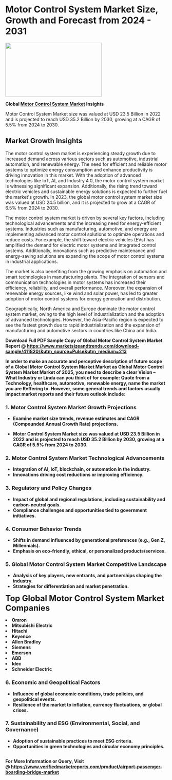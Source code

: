 <H1>Motor Control System Market Size, Growth and Forecast from 2024 - 2031</H1><img class="aligncenter size-medium wp-image-584254" src="https://thirdeyenews.in/wp-content/uploads/2024/09/Global-Market-Research-300x168.jpeg" alt="" width="300" height="168" /><p><strong>Global&nbsp;<a href="https://www.marketsizeandtrends.com/download-sample/411820/&amp;utm_source=Pulse&amp;utm_medium=213">Motor Control System Market</a> Insights</strong></p><p>Motor Control System Market size was valued at USD 23.5 Billion in 2022 and is projected to reach USD 35.2 Billion by 2030, growing at a CAGR of 5.5% from 2024 to 2030.</p><p><h2>Market Growth Insights</h2> <p>The motor control system market is experiencing steady growth due to increased demand across various sectors such as automotive, industrial automation, and renewable energy. The need for efficient and reliable motor systems to optimize energy consumption and enhance productivity is driving innovation in this market. With the adoption of advanced technologies like IoT, AI, and Industry 4.0, the motor control system market is witnessing significant expansion. Additionally, the rising trend toward electric vehicles and sustainable energy solutions is expected to further fuel the market's growth. In 2023, the global motor control system market size was valued at USD 24.5 billion, and it is projected to grow at a CAGR of 6.5% from 2024 to 2030.</p> <p><strong></strong></p> <p>The motor control system market is driven by several key factors, including technological advancements and the increasing need for energy-efficient systems. Industries such as manufacturing, automotive, and energy are implementing advanced motor control solutions to optimize operations and reduce costs. For example, the shift toward electric vehicles (EVs) has amplified the demand for electric motor systems and integrated control systems. Additionally, innovations such as predictive maintenance and energy-saving solutions are expanding the scope of motor control systems in industrial applications.</p> <p>The market is also benefiting from the growing emphasis on automation and smart technologies in manufacturing plants. The integration of sensors and communication technologies in motor systems has increased their efficiency, reliability, and overall performance. Moreover, the expansion of renewable energy sources, like wind and solar power, has led to greater adoption of motor control systems for energy generation and distribution.</p> <p>Geographically, North America and Europe dominate the motor control system market, owing to the high level of industrialization and the adoption of advanced technologies. However, the Asia-Pacific region is expected to see the fastest growth due to rapid industrialization and the expansion of manufacturing and automotive sectors in countries like China and India.</p> <p><strong></p><p><span class=""><strong>Download Full PDF Sample Copy of Global Motor Control System Market Report</strong> @ <a href="https://www.marketsizeandtrends.com/download-sample/411820/&amp;utm_source=Pulse&amp;utm_medium=213" target="_blank">https://www.marketsizeandtrends.com/download-sample/411820/&amp;utm_source=Pulse&amp;utm_medium=213</a></span></p><p>In order to make an accurate and perceptive description of future scope of a Global&nbsp;Motor Control System Market Market as Global&nbsp;Motor Control System Market Market of 2025, you need to describe a clear Vision &ndash; What Industry or Linda can you think of for example: Quote from a Technology, healthcare, automotive, renewable energy, name the market you are Reffering to. However, some general trends and factors usually impact market reports and their future outlook include:</p><h3>1.&nbsp;<strong>Motor Control System Market Growth Projections</strong></h3><ul><li>Examine market size trends, revenue estimates and CAGR (Compounded Annual Growth Rate) projections.</li><li><p>Motor Control System Market size was valued at USD 23.5 Billion in 2022 and is projected to reach USD 35.2 Billion by 2030, growing at a CAGR of 5.5% from 2024 to 2030.</p></li></ul><h3>2.&nbsp;<strong>Motor Control System Market Technological Advancements</strong></h3><ul><li>Integration of AI, IoT, blockchain, or automation in the industry.</li><li>Innovations driving cost reductions or improving efficiency.</li></ul><h3>3.&nbsp;<strong>Regulatory and Policy Changes</strong></h3><ul><li>Impact of global and regional regulations, including sustainability and carbon-neutral goals.</li><li>Compliance challenges and opportunities tied to government initiatives.</li></ul><h3>4.&nbsp;<strong>Consumer Behavior Trends</strong></h3><ul><li>Shifts in demand influenced by generational preferences (e.g., Gen Z, Millennials).</li><li>Emphasis on eco-friendly, ethical, or personalized products/services.</li></ul><h3>5.&nbsp;<strong>Global Motor Control System Market Competitive Landscape</strong></h3><ul><li>Analysis of key players, new entrants, and partnerships shaping the industry.</li><li>Strategies for differentiation and market penetration.</li></ul><p data-pm-slice="1 1 []"><span style="color: inherit; font-family: inherit; font-size: 25px;">Top Global Motor Control System Market Companies</span></p><div class="" data-test-id=""><p><li>Omron</li><li> Mitsubishi Electric</li><li> Hitachi</li><li> Keyence</li><li> Allen Bradley</li><li> Siemens</li><li> Emerson</li><li> ABB</li><li> Idec</li><li> Schneider Electric</li></p></div><h3>6.&nbsp;<strong>Economic and Geopolitical Factors</strong></h3><ul><li>Influence of global economic conditions, trade policies, and geopolitical events.</li><li>Resilience of the market to inflation, currency fluctuations, or global crises.</li></ul><h3>7.&nbsp;<strong>Sustainability and ESG (Environmental, Social, and Governance)</strong></h3><ul><li>Adoption of sustainable practices to meet ESG criteria.</li><li>Opportunities in green technologies and circular economy principles.</li></ul><h2><strong style="font-size: 14px;">For More Information or Query, Visit @&nbsp;</strong><a style="background-color: #ffffff; font-size: 14px;" href="https://www.marketsizeandtrends.com/report/motor-control-system-market/" target="_blank">https://www.verifiedmarketreports.com/product/airport-passenger-boarding-bridge-market</a></h2>

